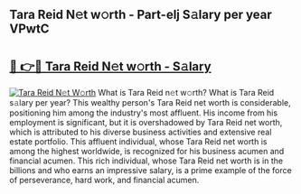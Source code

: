 ## Tara Reid N𝚎t w𝚘rth - Part-elj S𝚊lary per year VPwtC

# <h2><a href="http://gc0cc79.nevu.top/?p=Tara+Reid">🔗 👉🔴 Tara Reid N𝚎t w𝚘rth - S𝚊lary</a></h2>

[![Tara Reid N𝚎t W𝚘rth](https://i.imgur.com/Oavwk0R.jpeg)](http://gc0cc79.nevu.top/?p=Tara+Reid)
What is Tara Reid n𝚎t w𝚘rth? What is Tara Reid s𝚊lary per year?
This wealthy person's Tara Reid net worth is considerable, positioning him among the industry's most affluent. His income from his employment is significant, but it is overshadowed by Tara Reid net worth, which is attributed to his diverse business activities and extensive real estate portfolio. This affluent individual, whose Tara Reid net worth is among the highest worldwide, is recognized for his business acumen and financial acumen. This rich individual, whose Tara Reid net worth is in the billions and who earns an impressive salary, is a prime example of the force of perseverance, hard work, and financial acumen.
